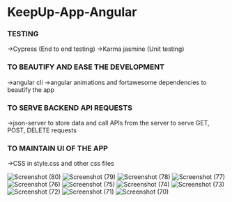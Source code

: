 # KeepUp-App-Angular

### TESTING
->Cypress (End to end testing)
->Karma jasmine (Unit testing)

### TO BEAUTIFY AND EASE THE DEVELOPMENT
->angular cli 
->angular animations and fortawesome dependencies to beautify the app

### TO SERVE BACKEND API REQUESTS
->json-server to store data and call APIs from the server to serve GET, POST, DELETE requests

### TO MAINTAIN UI OF THE APP
->CSS in style.css and other css files


![Screenshot (80)](https://github.com/adarshNitj/KeepUp-Angular/assets/91383217/d04e8ca7-3e7d-45e8-b6d5-24d3a78a5a88)
![Screenshot (79)](https://github.com/adarshNitj/KeepUp-Angular/assets/91383217/b09ed5b9-5158-41db-997a-c2b55d020b08)
![Screenshot (78)](https://github.com/adarshNitj/KeepUp-Angular/assets/91383217/d10fb486-b28f-4c4f-8295-7a26fd985a30)
![Screenshot (77)](https://github.com/adarshNitj/KeepUp-Angular/assets/91383217/1a100135-c4c6-4d99-9a8f-f861e4b3f0b4)
![Screenshot (76)](https://github.com/adarshNitj/KeepUp-Angular/assets/91383217/7c52e8d4-3fed-4554-bbe6-c1d57319bfcb)
![Screenshot (75)](https://github.com/adarshNitj/KeepUp-Angular/assets/91383217/98957376-78d4-4106-9180-d22710305b8c)
![Screenshot (74)](https://github.com/adarshNitj/KeepUp-Angular/assets/91383217/cc83e49e-4ecd-4066-90e6-55116838b3b2)
![Screenshot (73)](https://github.com/adarshNitj/KeepUp-Angular/assets/91383217/6814dd68-04ad-48a5-8ab2-9d603b061551)
![Screenshot (72)](https://github.com/adarshNitj/KeepUp-Angular/assets/91383217/a4c1ec32-7539-48dd-9801-daa5989c6bc8)
![Screenshot (71)](https://github.com/adarshNitj/KeepUp-Angular/assets/91383217/85aefafc-b9cc-4afb-a5ec-ed5c1a7f79da)
![Screenshot (70)](https://github.com/adarshNitj/KeepUp-Angular/assets/91383217/5d8da69d-c0e9-4a15-9005-76589e911911)







